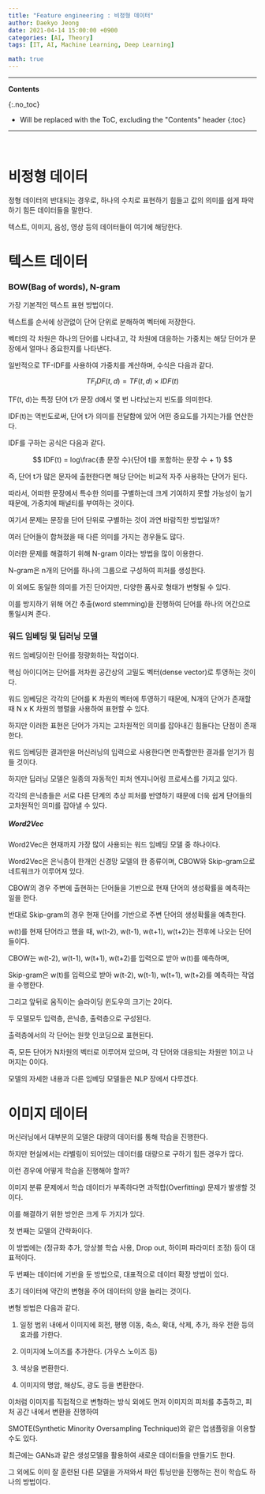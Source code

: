 ```yaml
---
title: "Feature engineering : 비정형 데이터"
author: Daekyo Jeong
date: 2021-04-14 15:00:00 +0900
categories: [AI, Theory]
tags: [IT, AI, Machine Learning, Deep Learning]

math: true
---
```


---
**Contents**

{:.no_toc}

* Will be replaced with the ToC, excluding the "Contents" header
{:toc}
---

<br/>

# **비정형 데이터**  

정형 데이터의 반대되는 경우로, 하나의 수치로 표현하기 힘들고 값의 의미를 쉽게 파악하기 힘든 데이터들을 말한다.  

텍스트, 이미지, 음성, 영상 등의 데이터들이 여기에 해당한다.  


# **텍스트 데이터**  

### **BOW(Bag of words), N-gram**  

가장 기본적인 텍스트 표현 방법이다.  

텍스트를 순서에 상관없이 단어 단위로 분해하여 벡터에 저장한다.  

벡터의 각 차원은 하나의 단어를 나타내고, 각 차원에 대응하는 가중치는 해당 단어가 문장에서 얼마나 중요한지를 나타낸다.  

일반적으로 TF-IDF를 사용하여 가중치를 계산하며, 수식은 다음과 같다.  

$$
TF_IDF(t,d) = TF(t,d) \times IDF(t)  
$$

TF(t, d)는 특정 단어 t가 문장 d에서 몇 번 나타났는지 빈도를 의미한다.  

IDF(t)는 역빈도로써, 단어 t가 의미를 전달함에 있어 어떤 중요도를 가지는가를 연산한다.  

IDF를 구하는 공식은 다음과 같다.  

$$
IDF(t) = log\frac{총 문장 수}{단어 t를 포함하는 문장 수 + 1}
$$

즉, 단어 t가 많은 문자에 출현한다면 해당 단어는 비교적 자주 사용하는 단어가 된다.  

따라서, 어떠한 문장에서 특수한 의미를 구별하는데 크게 기여하지 못할 가능성이 높기 때문에, 가중치에 패널티를 부여하는 것이다.  

여기서 문제는 문장을 단어 단위로 구별하는 것이 과연 바람직한 방법일까?  

여러 단어들이 합쳐졌을 때 다른 의미를 가지는 경우들도 많다.  

이러한 문제를 해결하기 위해 N-gram 이라는 방법을 많이 이용한다.  

N-gram은 n개의 단어를 하나의 그룹으로 구성하여 피처를 생성한다.  

이 외에도 동일한 의미를 가진 단어지만, 다양한 품사로 형태가 변형될 수 있다.  

이를 방지하기 위해 어간 추출(word stemming)을 진행하여 단어를 하나의 어간으로 통일시켜 준다.  


### **워드 임베딩 및 딥러닝 모델**  

워드 임베딩이란 단어를 정량화하는 작업이다.  

핵심 아이디어는 단어를 저차원 공간상의 고밀도 벡터(dense vector)로 투영하는 것이다.  

워드 임베딩은 각각의 단어를 K 차원의 벡터에 투영하기 때문에, N개의 단어가 존재할 때 N x K 차원의 행렬을 사용하여 표현할 수 있다.  

하지만 이러한 표현은 단어가 가지는 고차원적인 의미를 잡아내긴 힘들다는 단점이 존재한다.  

워드 임베딩한 결과만을 머신러닝의 입력으로 사용한다면 만족할만한 결과를 얻기가 힘들 것이다.  

하지만 딥러닝 모델은 일종의 자동적인 피처 엔지니어링 프로세스를 가지고 있다.  

각각의 은닉층들은 서로 다른 단계의 추상 피처를 반영하기 때문에 더욱 쉽게 단어들의 고차원적인 의미를 잡아낼 수 있다.  

##### **Word2Vec**  

Word2Vec은 현재까지 가장 많이 사용되는 워드 임베딩 모델 중 하나이다.  

Word2Vec은 은닉층이 한개인 신경망 모델의 한 종류이며, CBOW와 Skip-gram으로 네트워크가 이루어져 있다.  

CBOW의 경우 주변에 출현하는 단어들을 기반으로 현재 단어의 생성확률을 예측하는 일을 한다.  

반대로 Skip-gram의 경우 현재 단어를 기반으로 주변 단어의 생성확률을 예측한다.  

w(t)를 현재 단어라고 했을 때, w(t-2), w(t-1), w(t+1), w(t+2)는 전후에 나오는 단어들이다.  

CBOW는 w(t-2), w(t-1), w(t+1), w(t+2)를 입력으로 받아 w(t)를 예측하며,  

Skip-gram은 w(t)를 입력으로 받아 w(t-2), w(t-1), w(t+1), w(t+2)를 예측하는 작업을 수행한다.  

그리고 앞뒤로 움직이는 슬라이딩 윈도우의 크기는 2이다.  

두 모델모두 입력층, 은닉층, 출력층으로 구성된다.  

출력층에서의 각 단어는 원핫 인코딩으로 표현된다.  

즉, 모든 단어가 N차원의 벡터로 이루어져 있으며, 각 단어와 대응되는 차원만 1이고 나머지는 0이다.  

모델의 자세한 내용과 다른 임베딩 모델들은 NLP 장에서 다루겠다.  

# **이미지 데이터**  

머신러닝에서 대부분의 모델은 대량의 데이터를 통해 학습을 진행한다.  

하지만 현실에서는 라벨링이 되어있는 데이터를 대량으로 구하기 힘든 경우가 많다.  

이런 경우에 어떻게 학습을 진행해야 할까?  

이미지 분류 문제에서 학습 데이터가 부족하다면 과적합(Overfitting) 문제가 발생할 것이다.  

이를 해결하기 위한 방안은 크게 두 가지가 있다.  

첫 번째는 모델의 간략화이다.  

이 방법에는 (정규화 추가, 앙상블 학습 사용, Drop out, 하이퍼 파라미터 조정) 등이 대표적이다.  

두 번째는 데이터에 기반을 둔 방법으로, 대표적으로 데이터 확장 방법이 있다.  

초기 데이터에 약간의 변형을 주어 데이터의 양을 늘리는 것이다.  

변형 방법은 다음과 같다.  

1. 일정 범위 내에서 이미지에 회전, 평행 이동, 축소, 확대, 삭제, 추가, 좌우 전환 등의 효과를 가한다.  

2. 이미지에 노이즈를 추가한다. (가우스 노이즈 등)  

3. 색상을 변환한다.  

4. 이미지의 명암, 해상도, 광도 등을 변환한다.  

이처럼 이미지를 직접적으로 변형하는 방식 외에도 먼저 이미지의 피처를 추출하고, 피처 공간 내에서 변환을 진행하여  

SMOTE(Synthetic Minority Oversampling Technique)와 같은 업샘플링을 이용할 수도 있다.  

최근에는 GANs과 같은 생성모델을 활용하여 새로운 데이터들을 만들기도 한다.  

그 외에도 이미 잘 훈련된 다른 모델을 가져와서 파인 튜닝만을 진행하는 전이 학습도 하나의 방법이다.  



<br/>
